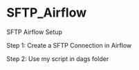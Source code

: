 # SFTP_Airflow
SFTP Airflow Setup

Step 1: Create a SFTP Connection in Airflow

Step 2: Use my script in dags folder
